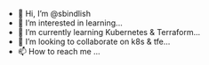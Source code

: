 - 👋 Hi, I’m @sbindlish
- 👀 I’m interested in learning...
- 🌱 I’m currently learning Kubernetes & Terraform...
- 💞️ I’m looking to collaborate on k8s & tfe...
- 📫 How to reach me ...

<!---
sbindlish/sbindlish is a ✨ special ✨ repository because its `README.md` (this file) appears on your GitHub profile.
You can click the Preview link to take a look at your changes.
--->
